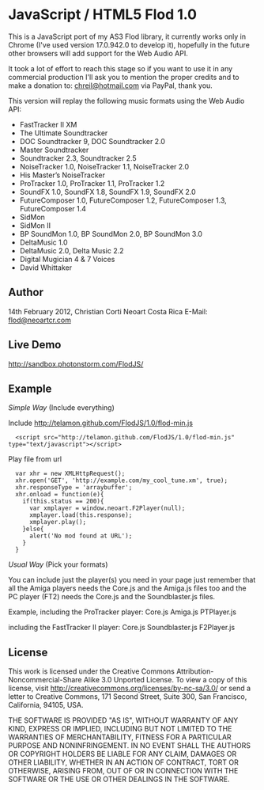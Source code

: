 JavaScript / HTML5 Flod 1.0
===========================

This is a JavaScript port of my AS3 Flod library, it currently works only in Chrome (I've used version
17.0.942.0 to develop it), hopefully in the future other browsers will add support for the Web Audio API.

It took a lot of effort to reach this stage so if you want to use it in any commercial production I'll ask
you to mention the proper credits and to make a donation to: chreil@hotmail.com via PayPal, thank you.

This version will replay the following music formats using the Web Audio API:

* FastTracker II XM
* The Ultimate Soundtracker
* DOC Soundtracker 9, DOC Soundtracker 2.0
* Master Soundtracker
* Soundtracker 2.3, Soundtracker 2.5
* NoiseTracker 1.0, NoiseTracker 1.1, NoiseTracker 2.0
* His Master’s NoiseTracker
* ProTracker 1.0, ProTracker 1.1, ProTracker 1.2
* SoundFX 1.0, SoundFX 1.8, SoundFX 1.9, SoundFX 2.0
* FutureComposer 1.0, FutureComposer 1.2, FutureComposer 1.3, FutureComposer 1.4
* SidMon
* SidMon II
* BP SoundMon 1.0, BP SoundMon 2.0, BP SoundMon 3.0
* DeltaMusic 1.0
* DeltaMusic 2.0, Delta Music 2.2
* Digital Mugician 4 & 7 Voices
* David Whittaker

Author
------

14th February 2012, Christian Corti
Neoart Costa Rica
E-Mail: flod@neoartcr.com

Live Demo
---------

http://sandbox.photonstorm.com/FlodJS/

Example
-------

*Simple Way* (Include everything)

Include http://telamon.github.com/FlodJS/1.0/flod-min.js

      <script src="http://telamon.github.com/FlodJS/1.0/flod-min.js" type="text/javascript"></script>

Play file from url

      var xhr = new XMLHttpRequest();
      xhr.open('GET', 'http://example.com/my_cool_tune.xm', true);
      xhr.responseType = 'arraybuffer';
      xhr.onload = function(e){
        if(this.status == 200){
          var xmplayer = window.neoart.F2Player(null);
          xmplayer.load(this.response);
          xmplayer.play();
        }else{
          alert('No mod found at URL');
        }
      }

*Usual Way* (Pick your formats)

You can include just the player(s) you need in your page just remember that all the Amiga players needs
the Core.js and the Amiga.js files too and the PC player (FT2) needs the Core.js and the Soundblaster.js files.

Example, including the ProTracker player:
	Core.js
	Amiga.js
	PTPlayer.js

including the FastTracker II player:
	Core.js
	Soundblaster.js
	F2Player.js

License
-------

This work is licensed under the Creative Commons Attribution-Noncommercial-Share Alike 3.0 Unported License.
To view a copy of this license, visit http://creativecommons.org/licenses/by-nc-sa/3.0/ or send a letter to
Creative Commons, 171 Second Street, Suite 300, San Francisco, California, 94105, USA.

THE SOFTWARE IS PROVIDED "AS IS", WITHOUT WARRANTY OF ANY KIND, EXPRESS OR IMPLIED, INCLUDING BUT NOT LIMITED TO THE WARRANTIES
OF MERCHANTABILITY, FITNESS FOR A PARTICULAR PURPOSE AND NONINFRINGEMENT. IN NO EVENT SHALL THE AUTHORS OR COPYRIGHT HOLDERS BE
LIABLE FOR ANY CLAIM, DAMAGES OR OTHER LIABILITY, WHETHER IN AN ACTION OF CONTRACT, TORT OR OTHERWISE, ARISING FROM, OUT OF OR
IN CONNECTION WITH THE SOFTWARE OR THE USE OR OTHER DEALINGS IN THE SOFTWARE.
